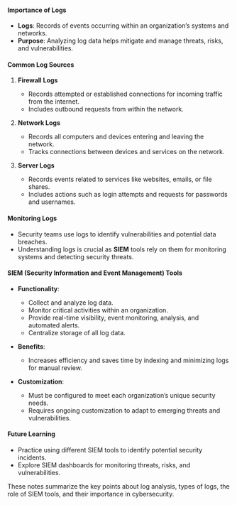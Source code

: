 

#### Importance of Logs
- **Logs**: Records of events occurring within an organization’s systems and networks.
- **Purpose**: Analyzing log data helps mitigate and manage threats, risks, and vulnerabilities.

#### Common Log Sources
1. **Firewall Logs**
   - Records attempted or established connections for incoming traffic from the internet.
   - Includes outbound requests from within the network.

2. **Network Logs**
   - Records all computers and devices entering and leaving the network.
   - Tracks connections between devices and services on the network.

3. **Server Logs**
   - Records events related to services like websites, emails, or file shares.
   - Includes actions such as login attempts and requests for passwords and usernames.

#### Monitoring Logs
- Security teams use logs to identify vulnerabilities and potential data breaches.
- Understanding logs is crucial as **SIEM** tools rely on them for monitoring systems and detecting security threats.

#### SIEM (Security Information and Event Management) Tools
- **Functionality**:
  - Collect and analyze log data.
  - Monitor critical activities within an organization.
  - Provide real-time visibility, event monitoring, analysis, and automated alerts.
  - Centralize storage of all log data.

- **Benefits**:
  - Increases efficiency and saves time by indexing and minimizing logs for manual review.

- **Customization**:
  - Must be configured to meet each organization’s unique security needs.
  - Requires ongoing customization to adapt to emerging threats and vulnerabilities.

#### Future Learning
- Practice using different SIEM tools to identify potential security incidents.
- Explore SIEM dashboards for monitoring threats, risks, and vulnerabilities.

These notes summarize the key points about log analysis, types of logs, the role of SIEM tools, and their importance in cybersecurity.